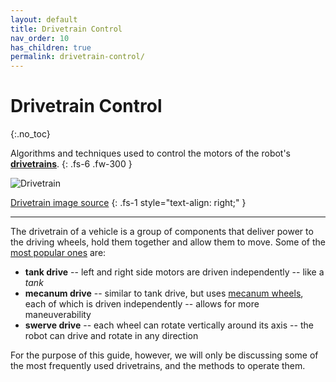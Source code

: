 ```yaml
---
layout: default
title: Drivetrain Control
nav_order: 10
has_children: true
permalink: drivetrain-control/
---
```


# Drivetrain Control
{:.no_toc}

Algorithms and techniques used to control the motors of the robot's **[drivetrains](https://en.wikipedia.org/wiki/Drivetrain)**.
{: .fs-6 .fw-300 }

![Drivetrain]({{site.url}}/assets/images/drivetrain-control/drivetrain.png "Drivetrain")

[Drivetrain image source](https://pictures.topspeed.com/IMG/crop/201604/2017-audi-tt-rs-44_1600x0w.jpg)
{: .fs-1 style="text-align: right;" }

---

The drivetrain of a vehicle is a group of components that deliver power to the driving wheels, hold them together and allow them to move. Some of the [most popular ones](http://www.simbotics.org/resources/mobility/drivetrain-selection) are:
- **tank drive** -- left and right side motors are driven independently -- like a *tank*
- **mecanum drive** -- similar to tank drive, but uses [mecanum wheels](http://www.wcproducts.net/wheels-hubs/mecanum-wheels), each of which is driven independently -- allows for more maneuverability
- **swerve drive** -- each wheel can rotate vertically around its axis -- the robot can drive and rotate in any direction

For the purpose of this guide, however, we will only be discussing some of the most frequently used drivetrains, and the methods to operate them.
